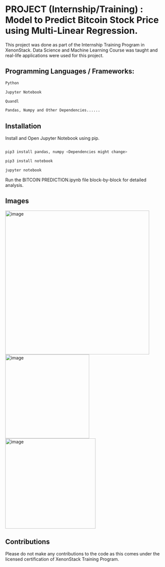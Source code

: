 # PROJECT (Internship/Training) : Model to Predict Bitcoin Stock Price using Multi-Linear Regression.

This project was done as part of the Internship Training Program in XenonStack. Data Science and Machine Learning Course was taught and real-life applications were used for this project.

## Programming Languages / Frameworks:

``` bash
Python

Jupyter Notebook

Quandl

Pandas, Numpy and Other Dependencies......

```

## Installation

Install and Open Jupyter Notebook using pip.

``` bash

pip3 install pandas, numpy <Dependencies might change>

pip3 install notebook

jupyter notebook
```
Run the BITCOIN PREDICTION.ipynb file block-by-block for detailed analysis.

## Images

<img width="456" alt="image" src="https://github.com/jyothi-koushik-1998/xenonstack-dataScience-internship/assets/47804397/62e452af-5206-4ff6-86a1-a35d01a3c863">
<img width="266" alt="image" src="https://github.com/jyothi-koushik-1998/xenonstack-dataScience-internship/assets/47804397/49b16bde-bf07-4909-9e79-f025d8791931">
<img width="286" alt="image" src="https://github.com/jyothi-koushik-1998/xenonstack-dataScience-internship/assets/47804397/d712e57a-8fee-4908-9682-7f07fd752db1">

## Contributions

Please do not make any contributions to the code as this comes under the licensed certification of XenonStack Training Program.
